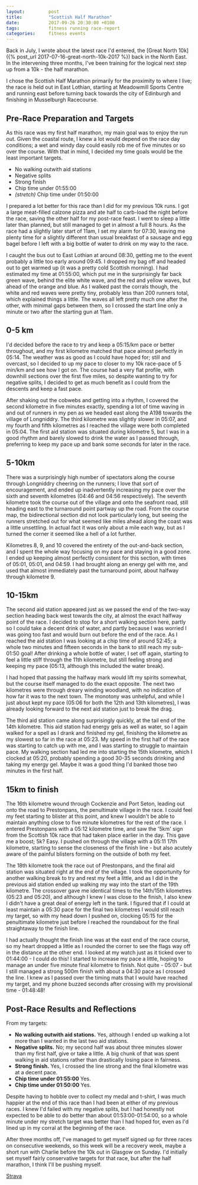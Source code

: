 ```yaml
---
layout:         post
title:          "Scottish Half Marathon"
date:           2017-09-26 20:30:00 +0100
tags:           fitness running race-report
categories:     fitness events
---
```


Back in July, I wrote about the latest race I'd entered, the [Great North 10k]({% post_url 2017-07-16-great-north-10k-2017 %}) back in the North East. In the intervening three months, I've been training for the logical next step up from a 10k - the half marathon.

<!-- Read More -->

I chose the Scottish Half Marathon primarily for the proximity to where I live; the race is held out in East Lothian, starting at Meadowmill Sports Centre and running east before turning back towards the city of Edinburgh and finishing in Musselburgh Racecourse.

## Pre-Race Preparation and Targets

As this race was my first half marathon, my main goal was to enjoy the run out. Given the coastal route, I knew a lot would depend on the race day conditions; a wet and windy day could easily rob me of five minutes or so over the course. With that in mind, I decided my time goals would be the least important targets.

- No walking outwith aid stations
- Negative splits
- Strong finish
- Chip time under 01:55:00
- *(stretch)* Chip time under 01:50:00

I prepared a lot better for this race than I did for my previous 10k runs. I got a large meat-filled calzone pizza and ate half to carb-load the night before the race, saving the other half for my post-race feast. I went to sleep a little later than planned, but still managed to get in almost a full 8 hours. As the race had a slightly later start of 11am, I set my alarm for 07:30, leaving me plenty time for a slightly different than usual breakfast of a sausage and egg bagel before I left with a big bottle of water to drink on my way to the race.

I caught the bus out to East Lothian at around 08:30, getting me to the event probably a little too early around 09:45. I dropped my bag off and headed out to get warmed up (it was a pretty cold Scottish morning). I had estimated my time at 01:55:00, which put me in the surprisingly far back green wave, behind the elite white wave, and the red and yellow waves, but ahead of the orange and blue. As I walked past the corrals though, the white and red waves were pretty tiny, probably less than 200 runners total, which explained things a little. The waves all left pretty much one after the other, with minimal gaps between them, so I crossed the start line only a minute or two after the starting gun at 11am.

## 0-5 km

I'd decided before the race to try and keep a 05:15/km pace or better throughout, and my first kilometre matched that pace almost perfectly in 05:14. The weather was as good as I could have hoped for; still and overcast, so I decided to up my pace to closer to my 10k race-pace of 5 min/km and see how I got on. The course had a very flat profile, with downhill sections over the first five miles, so despite wanting to try for negative splits, I decided to get as much benefit as I could from the descents and keep a fast pace.

After shaking out the cobwebs and getting into a rhythm, I covered the second kilometre in five minutes exactly, spending a lot of time waving in and out of runners in my pen as we headed east along the A198 towards the village of Longniddry. The third kilometre was slightly slower in 05:07, and my fourth and fifth kilometres as I reached the village were both completed in 05:04. The first aid station was situated during kilometre 5, but I was in a good rhythm and barely slowed to drink the water as I passed through, preferring to keep my pace up and bank some seconds for later in the race.

## 5-10km

There was a surprisingly high number of spectators along the course through Longniddry cheering on the runners; I love that sort of encouragement, and ended up inadvertently increasing my pace over the sixth and seventh kilometres (04:46 and 04:56 respectively). The seventh kilometre took the course out of the village and onto the seafront road, still heading east to the turnaround point partway up the road. From the course map, the bidirectional section did not look particularly long, but seeing the runners stretched out for what seemed like miles ahead along the coast was a little unsettling. In actual fact it was only about a mile each way, but as I turned the corner it seemed like a hell of a lot further.

Kilometres 8, 9, and 10 covered the entirety of the out-and-back section, and I spent the whole way focusing on my pace and staying in a good zone. I ended up keeping almost perfectly consistent for this section, with times of 05:01, 05:01, and 04:59. I had brought along an energy gel with me, and used that almost immediately past the turnaround point, about halfway through kilometre 9.

## 10-15km

The second aid station appeared just as we passed the end of the two-way section heading back west towards the city, at almost the exact halfway point of the race. I decided to stop for a short walking section here, partly so I could take a decent drink of water, and partly because I was worried I was going too fast and would burn out before the end of the race. As I reached the aid station I was looking at a chip time of around 52:45; a whole two minutes and fifteen seconds in the bank to still reach my sub-01:50 goal! After drinking a whole bottle of water, I set off again, starting to feel a little stiff through the 11th kilometre, but still feeling strong and keeping my pace (05:13, although this included the water break).

I had hoped that passing the halfway mark would lift my spirits somewhat, but the course itself managed to do the exact opposite. The next two kilometres were through dreary winding woodland, with no indication of how far it was to the next town. The monotony was unhelpful, and while I just about kept my pace (05:06 for both the 12th and 13th kilometres), I was already looking forward to the next aid station just to break the drag. 

The third aid station came along surprisingly quickly, at the tail end of the 14th kilometre. This aid station had energy gels as well as water, so I again walked for a spell as I drank and finished my gel, finishing the kilometre as my slowest so far in the race at 05:23. My speed in the first half of the race was starting to catch up with me, and I was starting to struggle to maintain pace. My walking section had led me into starting the 15th kilometre, which I clocked at 05:20, probably spending a good 30-35 seconds drinking and taking my energy gel. Maybe it was a good thing I'd banked those two minutes in the first half.

## 15km to finish 

The 16th kilometre wound through Cockenzie and Port Seton, leading out onto the road to Prestonpans, the penultimate village in the race. I could feel my feet starting to blister at this point, and knew I wouldn't be able to maintain anything close to five minute kilometres for the rest of the race. I entered Prestonpans with a 05:12 kilometre time, and saw the '5km' sign from the Scottish 10k race that had taken place earlier in the day. This gave me a boost; 5k? Easy. I pushed on through the village with a 05:11 17th kilometre, starting to sense the closeness of the finish line - but also acutely aware of the painful blisters forming on the outside of both my feet.

The 18th kilometre took the race out of Prestonpans, and the final aid station was situated right at the end of the village. I took the opportunity for another walking break to try and rest my feet a little, and as I did in the previous aid station ended up walking my way into the start of the 19th kilometre. The crossover gave me identical times to the 14th/15th kilometres (05:23 and 05:20), and although I knew I was close to the finish, I also knew I didn't have a great deal of energy left in the tank. I figured that if I could at least maintain a 05:30 pace for the final two kilometres I would still reach my target, so with my head down I pushed on, clocking 05:15 for the penultimate kilometre just before I reached the roundabout for the final straightaway to the finish line.

I had actually thought the finish line was at the east end of the race course, so my heart dropped a little as I rounded the corner to see the flags way off in the distance at the other end. I looked at my watch just as it ticked over to 01:44:00 - I could do this! I started to increase my pace a little, hoping to manage an under five minute final kilometre to finish. Not quite - 05:07 - but I still managed a strong 500m finish with about a 04:30 pace as I crossed the line. I knew as I passed over the timing mats that I would have reached my target, and my phone buzzed seconds after crossing with my provisional time - 01:48:48! 

## Post-Race Results and Reflections

From my targets:

- <i class="fa fa-check" aria-hidden="true"></i> **No walking outwith aid stations.** Yes, although I ended up walking a lot more than I wanted in the last two aid stations.
- <i class="fa fa-times" aria-hidden="true"></i> **Negative splits.** No; my second half was about three minutes slower than my first half, give or take a little. A big chunk of that was spent walking in aid stations rather than drastically losing pace in fairness.
- <i class="fa fa-check" aria-hidden="true"></i> **Strong finish.** Yes, I crossed the line strong and the final kilometre was at a decent pace.
- <i class="fa fa-check" aria-hidden="true"></i> **Chip time under 01:55:00** Yes.
- <i class="fa fa-check" aria-hidden="true"></i> **Chip time under 01:50:00** Yes.

Despite having to hobble over to collect my medal and t-shirt, I was much happier at the end of this race than I had been at either of my previous races. I knew I'd failed with my negative splits, but I had honestly not expected to be able to do better than about 01:53:00-01:54:00, so a whole minute under my stretch target was better than I had hoped for, even as I'd lined up in my corral at the beginning of the race.

After three months off, I've managed to get myself signed up for three races on consecutive weekends, so this week will be a recovery week, maybe a short run with Charlie before the 10k out in Glasgow on Sunday. I'd initially set myself fairly conservative targets for that race, but after the half marathon, I think I'll be pushing myself.

[Strava](https://www.strava.com/activities/1199202294)